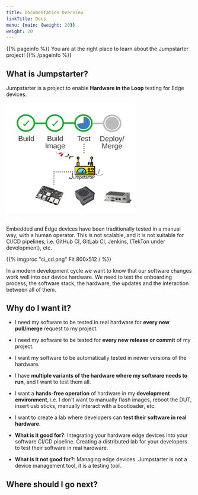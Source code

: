 ```yaml
---
title: Documentation Overview
linkTitle: Docs
menu: {main: {weight: 20}}
weight: 20
---
```


{{% pageinfo %}}
You are at the right place to learn about the Jumpstarter project!
{{% /pageinfo %}}

## What is Jumpstarter?

Jumpstarter is a project to enable **Hardware in the Loop** testing for Edge devices.
<div style="text-align:center; width:70%">
<img style="width:30em" src="pipeline.svg"/>
<br/>
<br/>
</div>

Embedded and Edge devices have been traditionally tested in a manual way, with a human operator. This is not scalable, and it is not suitable for CI/CD pipelines,
i.e. GitHub CI, GitLab CI, Jenkins, (TekTon under development), etc.

{{% imgproc "ci_cd.png" Fit 800x512 / %}}

In a modern development cycle we want to know that our software changes work well into our device hardware. We need to test the onboarding process, the software stack, the hardware, the updates and the interaction between all of them.

## Why do I want it?

* I need my software to be tested in real hardware for **every new pull/merge** request to my project.
* I need my software to be tested for **every new release or commit** of my project.
* I want my software to be automatically tested in newer versions of the hardware.
* I have **multiple variants of the hardware where my software needs to run**, and I want to test them all.
* I want a **hands-free operation** of hardware in my **development environment**, i.e. I don't want to manually flash images, reboot the DUT, insert usb sticks,
  manually interact with a bootloader, etc.
* I want to create a lab where developers can **test their software in real hardware**.

* **What is it good for?**: Integrating your hardware edge devices into your software CI/CD pipeline. Creating a distributed lab for your developers to test their software in real hardware.

* **What is it not good for?**: Managing edge devices. Jumpstarter is not a device management tool, it is a testing tool.

## Where should I go next?

